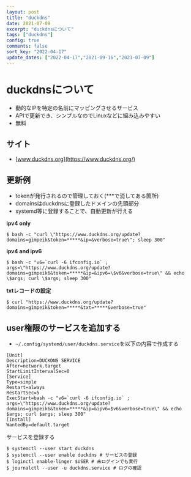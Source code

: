 ```yaml
---
layout: post
title: "duckdns"
date: 2021-07-09
excerpt: "duckdnsについて"
tags: ["duckdns"]
config: true
comments: false
sort_key: "2022-04-17"
update_dates: ["2022-04-17","2021-09-16","2021-07-09"]
---
```


# duckdnsについて
 - 動的なIPを特定の名前にマッピングさせるサービス
 - APIで更新でき、シンプルなのでLinuxなどに組み込みやすい
 - 無料

## サイト
 - [www.duckdns.org](https://www.duckdns.org/)

## 更新例
 - tokenが発行されるので管理しておく(***で消してある箇所)
 - domainsはduckdnsに登録したドメインの先頭部分
 - systemd等に登録することで、自動更新が行える

**ipv4 only**  

```console
$ bash -c "curl \"https://www.duckdns.org/update?domains=gimpeik&token=*****&ip=&verbose=true\"; sleep 300"
```

**ipv4 and ipv6**  

```console
$ bash -c "v6=`curl -6 ifconfig.io` ; args=\"https://www.duckdns.org/update?domains=gimpeik6&token=*****&ip=&ipv6=\$v6&verbose=true\" && echo \$args; curl \$args; sleep 300"
```

**txtレコードの設定**  

```console
$ curl "https://www.duckdns.org/update?domains=gimpeik&token=*****&txt=*****&verbose=true"
```

## user権限のサービスを追加する

 - `~/.config/systemd/user/duckdns.service`を以下の内容で作成する

```config
[Unit]
Description=DUCKDNS SERVICE
After=network.target
StartLimitIntervalSec=0
[Service]
Type=simple
Restart=always
RestartSec=5
ExecStart=bash -c "v6=`curl -6 ifconfig.io` ; args=\"https://www.duckdns.org/update?domains=gimpeik6&token=*****&ip=&ipv6=$v6&verbose=true\" && echo $args; curl $args; sleep 300"
[Install]
WantedBy=default.target
```

サービスを登録する

```console
$ systemctl --user start duckdns
$ systemctl --user enable duckdns # サービスの登録
$ loginctl enable-linger $USER # 未ログインでも実行
$ journalctl --user -u duckdns.service # ログの確認
```

